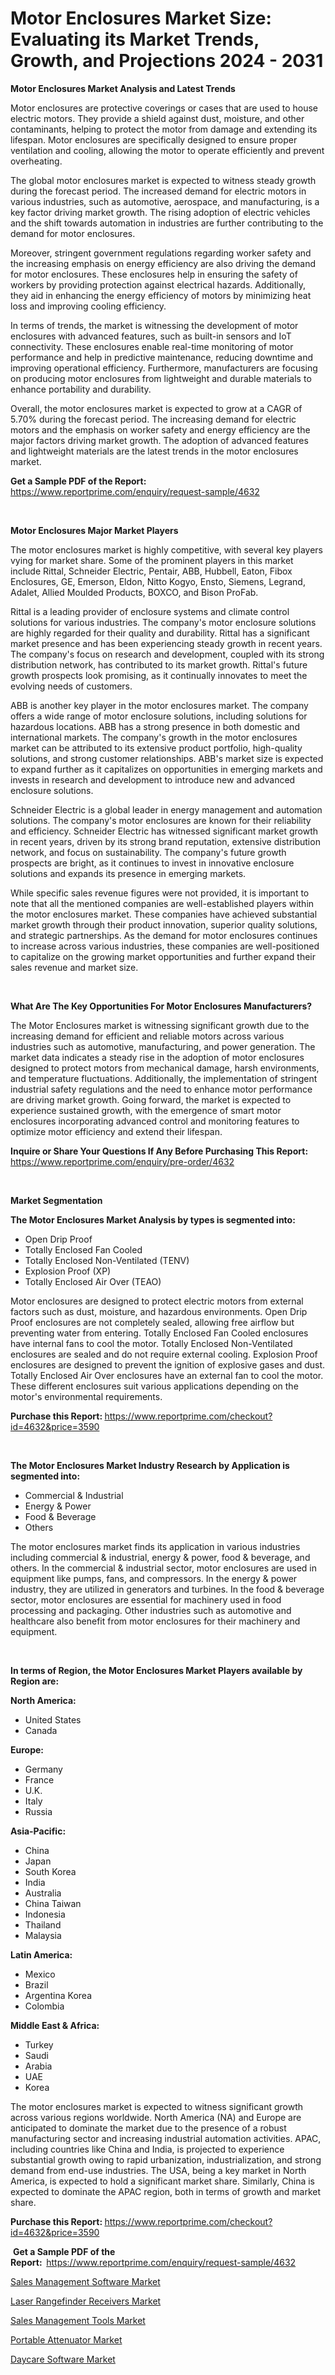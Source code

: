 <p><h1>Motor Enclosures Market Size: Evaluating its Market Trends, Growth, and Projections 2024 - 2031</h1></p><p><strong>Motor Enclosures Market Analysis and Latest Trends</strong></p>
<p><p>Motor enclosures are protective coverings or cases that are used to house electric motors. They provide a shield against dust, moisture, and other contaminants, helping to protect the motor from damage and extending its lifespan. Motor enclosures are specifically designed to ensure proper ventilation and cooling, allowing the motor to operate efficiently and prevent overheating.</p><p>The global motor enclosures market is expected to witness steady growth during the forecast period. The increased demand for electric motors in various industries, such as automotive, aerospace, and manufacturing, is a key factor driving market growth. The rising adoption of electric vehicles and the shift towards automation in industries are further contributing to the demand for motor enclosures.</p><p>Moreover, stringent government regulations regarding worker safety and the increasing emphasis on energy efficiency are also driving the demand for motor enclosures. These enclosures help in ensuring the safety of workers by providing protection against electrical hazards. Additionally, they aid in enhancing the energy efficiency of motors by minimizing heat loss and improving cooling efficiency.</p><p>In terms of trends, the market is witnessing the development of motor enclosures with advanced features, such as built-in sensors and IoT connectivity. These enclosures enable real-time monitoring of motor performance and help in predictive maintenance, reducing downtime and improving operational efficiency. Furthermore, manufacturers are focusing on producing motor enclosures from lightweight and durable materials to enhance portability and durability.</p><p>Overall, the motor enclosures market is expected to grow at a CAGR of 5.70% during the forecast period. The increasing demand for electric motors and the emphasis on worker safety and energy efficiency are the major factors driving market growth. The adoption of advanced features and lightweight materials are the latest trends in the motor enclosures market.</p></p>
<p><strong>Get a Sample PDF of the Report:&nbsp;</strong> <a href="https://www.reportprime.com/enquiry/request-sample/4632">https://www.reportprime.com/enquiry/request-sample/4632</a></p>
<p>&nbsp;</p>
<p><strong>Motor Enclosures Major Market Players</strong></p>
<p><p>The motor enclosures market is highly competitive, with several key players vying for market share. Some of the prominent players in this market include Rittal, Schneider Electric, Pentair, ABB, Hubbell, Eaton, Fibox Enclosures, GE, Emerson, Eldon, Nitto Kogyo, Ensto, Siemens, Legrand, Adalet, Allied Moulded Products, BOXCO, and Bison ProFab.</p><p>Rittal is a leading provider of enclosure systems and climate control solutions for various industries. The company's motor enclosure solutions are highly regarded for their quality and durability. Rittal has a significant market presence and has been experiencing steady growth in recent years. The company's focus on research and development, coupled with its strong distribution network, has contributed to its market growth. Rittal's future growth prospects look promising, as it continually innovates to meet the evolving needs of customers.</p><p>ABB is another key player in the motor enclosures market. The company offers a wide range of motor enclosure solutions, including solutions for hazardous locations. ABB has a strong presence in both domestic and international markets. The company's growth in the motor enclosures market can be attributed to its extensive product portfolio, high-quality solutions, and strong customer relationships. ABB's market size is expected to expand further as it capitalizes on opportunities in emerging markets and invests in research and development to introduce new and advanced enclosure solutions.</p><p>Schneider Electric is a global leader in energy management and automation solutions. The company's motor enclosures are known for their reliability and efficiency. Schneider Electric has witnessed significant market growth in recent years, driven by its strong brand reputation, extensive distribution network, and focus on sustainability. The company's future growth prospects are bright, as it continues to invest in innovative enclosure solutions and expands its presence in emerging markets.</p><p>While specific sales revenue figures were not provided, it is important to note that all the mentioned companies are well-established players within the motor enclosures market. These companies have achieved substantial market growth through their product innovation, superior quality solutions, and strategic partnerships. As the demand for motor enclosures continues to increase across various industries, these companies are well-positioned to capitalize on the growing market opportunities and further expand their sales revenue and market size.</p></p>
<p>&nbsp;</p>
<p><strong>What Are The Key Opportunities For Motor Enclosures Manufacturers?</strong></p>
<p><p>The Motor Enclosures market is witnessing significant growth due to the increasing demand for efficient and reliable motors across various industries such as automotive, manufacturing, and power generation. The market data indicates a steady rise in the adoption of motor enclosures designed to protect motors from mechanical damage, harsh environments, and temperature fluctuations. Additionally, the implementation of stringent industrial safety regulations and the need to enhance motor performance are driving market growth. Going forward, the market is expected to experience sustained growth, with the emergence of smart motor enclosures incorporating advanced control and monitoring features to optimize motor efficiency and extend their lifespan.</p></p>
<p><strong>Inquire or Share Your Questions If Any Before Purchasing This Report:</strong> <a href="https://www.reportprime.com/enquiry/pre-order/4632">https://www.reportprime.com/enquiry/pre-order/4632</a></p>
<p>&nbsp;</p>
<p><strong>Market Segmentation</strong></p>
<p><strong>The Motor Enclosures Market Analysis by types is segmented into:</strong></p>
<p><ul><li>Open Drip Proof</li><li>Totally Enclosed Fan Cooled</li><li>Totally Enclosed Non-Ventilated (TENV)</li><li>Explosion Proof (XP)</li><li>Totally Enclosed Air Over (TEAO)</li></ul></p>
<p><p>Motor enclosures are designed to protect electric motors from external factors such as dust, moisture, and hazardous environments. Open Drip Proof enclosures are not completely sealed, allowing free airflow but preventing water from entering. Totally Enclosed Fan Cooled enclosures have internal fans to cool the motor. Totally Enclosed Non-Ventilated enclosures are sealed and do not require external cooling. Explosion Proof enclosures are designed to prevent the ignition of explosive gases and dust. Totally Enclosed Air Over enclosures have an external fan to cool the motor. These different enclosures suit various applications depending on the motor's environmental requirements.</p></p>
<p><strong>Purchase this Report:&nbsp;</strong><a href="https://www.reportprime.com/checkout?id=4632&price=3590">https://www.reportprime.com/checkout?id=4632&price=3590</a></p>
<p>&nbsp;</p>
<p><strong>The Motor Enclosures Market Industry Research by Application is segmented into:</strong></p>
<p><ul><li>Commercial & Industrial</li><li>Energy & Power</li><li>Food & Beverage</li><li>Others</li></ul></p>
<p><p>The motor enclosures market finds its application in various industries including commercial & industrial, energy & power, food & beverage, and others. In the commercial & industrial sector, motor enclosures are used in equipment like pumps, fans, and compressors. In the energy & power industry, they are utilized in generators and turbines. In the food & beverage sector, motor enclosures are essential for machinery used in food processing and packaging. Other industries such as automotive and healthcare also benefit from motor enclosures for their machinery and equipment.</p></p>
<p>&nbsp;</p>
<p><strong>In terms of Region, the Motor Enclosures Market Players available by Region are:</strong></p>
<p>
    <p> <strong> North America: </strong>
        <ul>
            <li>United States</li>
            <li>Canada</li>
        </ul>
        </p> 
    <p> <strong> Europe: </strong>
        <ul>
            <li>Germany</li>
            <li>France</li>
            <li>U.K.</li>
            <li>Italy</li>
            <li>Russia</li>
        </ul>
        </p> 
    <p> <strong> Asia-Pacific: </strong>
        <ul>
            <li>China</li>
            <li>Japan</li>
            <li>South Korea</li>
            <li>India</li>
            <li>Australia</li>
            <li>China Taiwan</li>
            <li>Indonesia</li>
            <li>Thailand</li>
            <li>Malaysia</li>
        </ul>
        </p> 
    <p> <strong> Latin America: </strong>
        <ul>
            <li>Mexico</li>
            <li>Brazil</li>
            <li>Argentina Korea</li>
            <li>Colombia</li>
        </ul>
        </p> 
    <p> <strong> Middle East & Africa: </strong>
        <ul>
            <li>Turkey</li>
            <li>Saudi</li>
            <li>Arabia</li>
            <li>UAE</li>
            <li>Korea</li>
        </ul>
    </p>
    </p>
<p><p>The motor enclosures market is expected to witness significant growth across various regions worldwide. North America (NA) and Europe are anticipated to dominate the market due to the presence of a robust manufacturing sector and increasing industrial automation activities. APAC, including countries like China and India, is projected to experience substantial growth owing to rapid urbanization, industrialization, and strong demand from end-use industries. The USA, being a key market in North America, is expected to hold a significant market share. Similarly, China is expected to dominate the APAC region, both in terms of growth and market share.</p></p>
<p><strong>Purchase this Report: </strong><a href="https://www.reportprime.com/checkout?id=4632&price=3590">https://www.reportprime.com/checkout?id=4632&price=3590</a></p>
<p>&nbsp;<strong>Get a Sample PDF of the Report:&nbsp;&nbsp;</strong><a href="https://www.reportprime.com/enquiry/request-sample/4632">https://www.reportprime.com/enquiry/request-sample/4632</a></p>
<p><strong></strong></p>
<p><p><a href="https://medium.com/@darrensipes2023/sales-management-software-market-the-key-to-successful-business-strategy-forecast-till-2030-4752af6f594a">Sales Management Software Market</a></p><p><a href="https://github.com/Chiragrp24/Market-Research-Report-List-2/blob/main/laser-rangefinder-receivers-market.md">Laser Rangefinder Receivers Market</a></p><p><a href="https://medium.com/@darrensipes2023/sales-management-tools-market-comprehensive-assessment-by-type-application-and-geography-d95e47f788e3">Sales Management Tools Market</a></p><p><a href="https://github.com/YashRP12/Market-Research-Report-List-2/blob/main/portable-attenuator-market.md">Portable Attenuator Market</a></p><p><a href="https://medium.com/@darrensipes2023/daycare-software-market-size-and-market-trends-complete-industry-overview-2023-to-2030-b25dc536ad8b">Daycare Software Market</a></p></p>